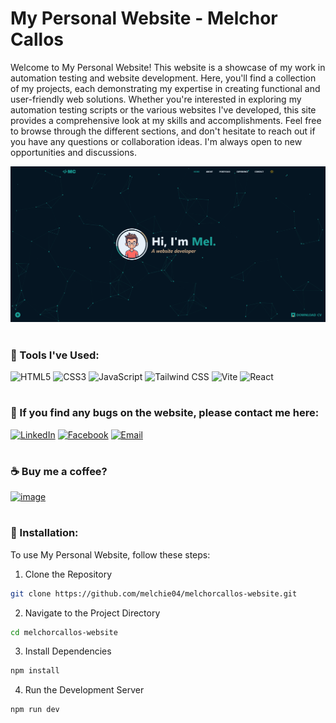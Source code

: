 # My Personal Website - Melchor Callos
Welcome to My Personal Website! This website is a showcase of my work in automation testing and website development. Here, you'll find a collection of my projects, each demonstrating my expertise in creating functional and user-friendly web solutions. Whether you're interested in exploring my automation testing scripts or the various websites I've developed, this site provides a comprehensive look at my skills and accomplishments. Feel free to browse through the different sections, and don't hesitate to reach out if you have any questions or collaboration ideas. I'm always open to new opportunities and discussions.

<img src="https://github.com/melchie04/melchorcallos/blob/main/public/screenshot.jpg?raw=true" alt="Melchor Callos Website" width="600"/>

#
### 🧰 Tools I've Used:
![HTML5](https://img.shields.io/badge/HTML5-E34F26?style=for-the-badge&logo=html5&logoColor=white)
![CSS3](https://img.shields.io/badge/CSS3-1572B6?style=for-the-badge&logo=css3&logoColor=white)
![JavaScript](https://img.shields.io/badge/JavaScript-F7DF1E?style=for-the-badge&logo=javascript&logoColor=black)
![Tailwind CSS](https://img.shields.io/badge/Tailwind_CSS-38B2AC?style=for-the-badge&logo=tailwind-css&logoColor=white)
![Vite](https://img.shields.io/badge/Vite-646CFF?style=for-the-badge&logo=Vite&logoColor=white)
![React](https://img.shields.io/badge/React-20232A?style=for-the-badge&logo=react&logoColor=61DAFB)

#
### 📧 If you find any bugs on the website, please contact me here:
[![LinkedIn](https://img.shields.io/badge/LinkedIn-Melchor%20Callos-blue?style=flat-square&logo=linkedin)](https://linkedin.com/in/melchorcallos)
[![Facebook](https://img.shields.io/badge/facebook-melchorcallos-blue?style=flat-square&logo=facebook)](https://fb.com/melchorcallos)
[![Email](https://img.shields.io/badge/Email-melchorcallos04%40gmail.com-blue?style=flat-square&logo=gmail)](mailto:melchorcallos04@gmail.com)

#
### ☕ Buy me a coffee?
[![image](https://img.shields.io/badge/paypal-melchorcallos04@gmail.com-blue?style=flat-square&logo=paypal)](https://www.paypal.com/paypalme/melchorcallos04)

#
### 📁 Installation:
To use My Personal Website, follow these steps:
1. Clone the Repository
```bash
git clone https://github.com/melchie04/melchorcallos-website.git
```
2. Navigate to the Project Directory
```bash
cd melchorcallos-website
```
3. Install Dependencies
```bash
npm install
```
4. Run the Development Server
```bash
npm run dev
```

